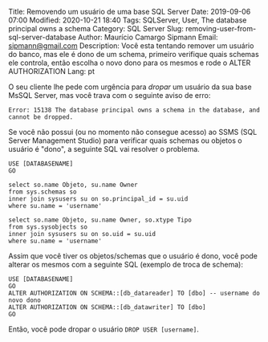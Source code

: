 Title: Removendo um usuário de uma base SQL Server
Date: 2019-09-06 07:00
Modified: 2020-10-21 18:40
Tags: SQLServer, User, The database principal owns a schema
Category: SQL Server
Slug: removing-user-from-sql-server-database
Author: Maurício Camargo Sipmann
Email: sipmann@gmail.com
Description: Você esta tentando remover um usuário do banco, mas ele é dono de um schema, primeiro verifique quais schemas ele controla, então escolha o novo dono para os mesmos e rode o ALTER AUTHORIZATION
Lang: pt

O seu cliente lhe pede com urgência para *dropar* um usuário da sua base MsSQL Server, mas você trava com o seguinte aviso de erro:

```mssql
Error: 15138 The database principal owns a schema in the database, and cannot be dropped.
```

Se você não possui (ou no momento não consegue acesso) ao SSMS (SQL Server Management Studio) para verificar quais schemas ou objetos o usuário é "dono", a seguinte SQL vai resolver o problema.

```mssql
USE [DATABASENAME]
GO

select so.name Objeto, su.name Owner
from sys.schemas so
inner join sysusers su on so.principal_id = su.uid
where su.name = 'username'

select so.name Objeto, su.name Owner, so.xtype Tipo
from sys.sysobjects so
inner join sysusers su on so.uid = su.uid
where su.name = 'username'
```

Assim que você tiver os objetos/schemas que o usuário é dono, você pode alterar os mesmos com a seguinte SQL (exemplo de troca de schema):

```mssql
USE [DATABASENAME]
GO
ALTER AUTHORIZATION ON SCHEMA::[db_datareader] TO [dbo] -- username do novo dono
ALTER AUTHORIZATION ON SCHEMA::[db_datawriter] TO [dbo]
GO
```

Então, você pode dropar o usuário `DROP USER [username]`.
